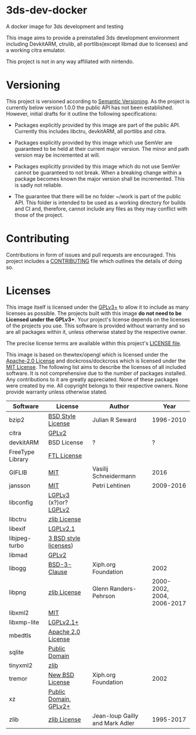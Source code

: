 # 3ds-dev-docker
A docker image for 3ds development and testing

This image aims to provide a preinstalled 3ds development environment including DevkitARM, ctrulib, 
all portlibs(except libmad due to licenses) and a working citra emulator.

This project is not in any way affiliated with nintendo.

# Versioning

This project is versioned according to 
[Semantic Versioning](http://semver.org/spec/v2.0.0.html). As the project is
currently below version 1.0.0 the public API has not been established. However,
initial drafts for it outline the following specifications:

- Packages explicitly provided by this image are part of the public API. 
Currently this includes libctru, devkitARM, all portlibs and citra.

- Packages explicitly provided by this image which use SemVer are guaranteed
to be held at their current major version. The minor and path version may be
incremented at will.

- Packages explicitly provided by this image which do not use SemVer cannot be
guaranteed to not break. When a breaking change within a package becomes known
the major version shall be incremented. This is sadly not reliable.

- The guarantee that there will be no folder ~/work is part of the public API.
This folder is intended to be used as a working directory for builds and CI and,
therefore, cannot include any files as they may conflict with those of the
project.

# Contributing

Contributions in form of issues and pull requests are encouraged. This project
includes a [CONTRIBUTING](./CONTRIBUTING.md) file which outlines the details of doing so.

# Licenses
This image itself is licensed under the [GPLv3+](./LICENSE) to allow it to
include as many licenses as possible. The projects built with this image 
**do not need to be Licensed under the GPLv3+**. Your project's license depends
on the licenses of the projects you use. This software is provided without
warranty and so are all packages within it, unless otherwise stated by the
respective owner.

The precise license terms are available within this project's
[LICENSE file](./LICENSE).

This image is based on thewtex/opengl which is licensed under the 
[Apache-2.0 License](https://github.com/thewtex/docker-opengl/blob/master/LICENSE)
and dockcross/dockcross which is licensed under the
[MIT License](https://github.com/dockcross/dockcross/blob/master/LICENSE).
The following list aims to describe the licenses of all included
software. It is not comprehensive due to the number of packages installed.
Any contributions to it are greatly appreciated. None of these packages were
created by me. All copyright belongs to their respective owners. None provide
warranty unless otherwise stated.

| Software | License | Author | Year |
| --- | --- | --- | --- |
| bzip2 | [BSD Style License](https://github.com/asimonov-im/bzip2/blob/master/LICENSE) | Julian R Seward | 1996-2010 |
| citra | [GPLv2](https://github.com/citra-emu/citra/blob/master/license.txt) | | |
| devkitARM | BSD License | ? | ? |
| FreeType Library | [FTL License](http://git.savannah.gnu.org/cgit/freetype/freetype2.git/tree/docs/FTL.TXT) | | |
| GIFLIB | [MIT](https://github.com/wasamasa/giflib/blob/master/LICENSE) | Vasilij Schneidermann | 2016 |
| jansson | [MIT](https://github.com/akheron/jansson/blob/master/LICENSE) | Petri Lehtinen | 2009-2016 |
| libconfig | [LGPLv3](http://www.hyperrealm.com/libconfig/) (x?)or? [LGPLv2](https://github.com/hyperrealm/libconfig/blob/master/COPYING.LIB) | | |
| libctru | [zlib License](https://github.com/smealum/ctrulib/blob/master/README.md) | | |
| libexif | [LGPLv2.1](https://www.gnu.org/licenses/old-licenses/lgpl-2.1.html) | | |
| libjpeg-turbo | [3 BSD style licenses](https://github.com/libjpeg-turbo/libjpeg-turbo/blob/master/LICENSE.md)) | <AUTHOR> | <YEAR> |
| libmad | [GPLv2](http://www.underbit.com/resources/license/gpl) | | |
| libogg | [BSD-3-Clause](https://github.com/gcp/libogg/blob/master/COPYING) | Xiph.org Foundation | 2002 |
| libpng | [zlib License](http://www.libpng.org/pub/png/src/libpng-LICENSE.txt) | Glenn Randers-Pehrson | 2000-2002, 2004, 2006-2017 |
| libxml2 | [MIT](https://opensource.org/licenses/mit-license.html) | | |
| libxmp-lite | [LGPLv2.1+](https://www.gnu.org/licenses/lgpl.html) | | |
| mbedtls | [Apache 2.0 License](http://www.apache.org/licenses/LICENSE-2.0) | | |
| sqlite | [Public Domain](https://sqlite.org/copyright.html) | | |
| tinyxml2 | [zlib](https://github.com/leethomason/tinyxml2/blob/master/readme.md) | | |
| tremor | [New BSD License](https://git.xiph.org/?p=tremor.git;a=blob;f=COPYING;h=6111c6c5a6b95057e43d36b7c217b073bf5f9b22;hb=HEAD) | Xiph.org Foundation | 2002 |
| xz | [Public Domain, GPLv2+](https://git.tukaani.org/?p=xz.git;a=blob;f=COPYING) | | |
| zlib | [zlib License](https://github.com/madler/zlib/blob/master/README)| Jean-loup Gailly and Mark Adler | 1995-2017 |
